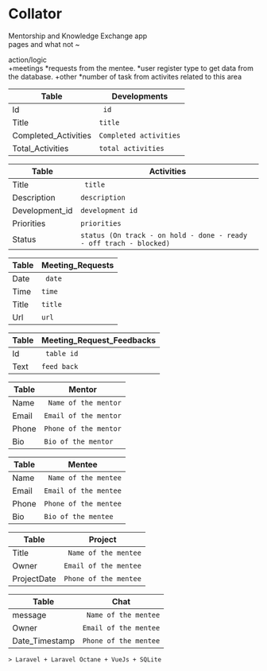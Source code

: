 # Collator
Mentorship and Knowledge Exchange app
<br>
pages and what not ~

action/logic<br>
+meetings 
*requests from the mentee.
*user register type to get data from the database.
+other
*number of task from activites related to this area

	
Table | Developments |
--- | --- |
Id | ` id` |
Title | `title` |
Completed_Activities | `Completed activities` |
Total_Activities | `total activities` |


Table | Activities |
--- | --- |
Title | ` title` |
Description | `description` |
Development_id | `development id` |
Priorities | `priorities` |
Status | `status (On track - on hold - done - ready - off trach - blocked)` |

Table | Meeting_Requests |
--- | --- |
Date | ` date` |
Time | `time` |
Title | `title` |
Url | `url` |
	
Table | Meeting_Request_Feedbacks |
--- | --- |
Id | ` table id` |
Text | `feed back` |


Table | Mentor |
--- | --- |
Name | ` Name of the mentor` |
Email | `Email of the mentor` |
Phone | `Phone of the mentor` |
Bio | `Bio of the mentor` |

Table | Mentee |
--- | --- |
Name | ` Name of the mentee` |
Email | `Email of the mentee` |
Phone | `Phone of the mentee` |
Bio | `Bio of the mentee` |

Table | Project |
--- | --- |
Title| ` Name of the mentee` |
Owner | `Email of the mentee` |
ProjectDate | `Phone of the mentee` |


Table | Chat |
--- | --- |
message| ` Name of the mentee` |
Owner | `Email of the mentee` |
Date_Timestamp  | `Phone of the mentee` |


```
> Laravel + Laravel Octane + VueJs + SQLite
```